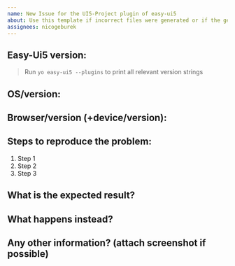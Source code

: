 ```yaml
---
name: New Issue for the UI5-Project plugin of easy-ui5
about: Use this template if incorrect files were generated or if the generated project doesn't work.
assignees: nicogeburek
---
```


## Easy-Ui5 version:

> Run `yo easy-ui5 --plugins` to print all relevant version strings

## OS/version:

## Browser/version (+device/version):

## Steps to reproduce the problem:

1. Step 1
2. Step 2
3. Step 3

## What is the expected result?

## What happens instead?

## Any other information? (attach screenshot if possible)
